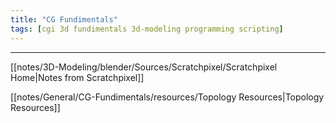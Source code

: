 ```yaml
---
title: "CG Fundimentals"
tags: [cgi 3d fundimentals 3d-modeling programming scripting]
---
```







---


[[notes/3D-Modeling/blender/Sources/Scratchpixel/Scratchpixel Home|Notes from Scratchpixel]]

[[notes/General/CG-Fundimentals/resources/Topology Resources|Topology Resources]]

